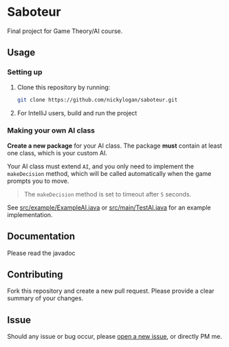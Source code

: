 # Saboteur

Final project for Game Theory/AI course.

## Usage

### Setting up

1. Clone this repository by running:
    ```sh
    git clone https://github.com/nickylogan/saboteur.git
    ```
2. For IntelliJ users, build and run the project

### Making your own AI class

**Create a new package** for your AI class. The package **must** contain at least one class, which is your custom AI. 

Your AI class must extend `AI`, and you only need to implement the `makeDecision` method, which will be called automatically when the game prompts you to move. 

> The `makeDecision` method is set to timeout after `5` seconds.

See [src/example/ExampleAI.java](https://github.com/nickylogan/saboteur/blob/master/src/example/ExampleAI.java) or [src/main/TestAI.java](https://github.com/nickylogan/saboteur/blob/master/src/main/TestAI.java) for an example implementation.

## Documentation

Please read the javadoc

## Contributing

Fork this repository and create a new pull request. Please provide a clear summary of your changes.

## Issue

Should any issue or bug occur, please [open a new issue](https://github.com/nickylogan/saboteur/issues/new), or directly PM me.
